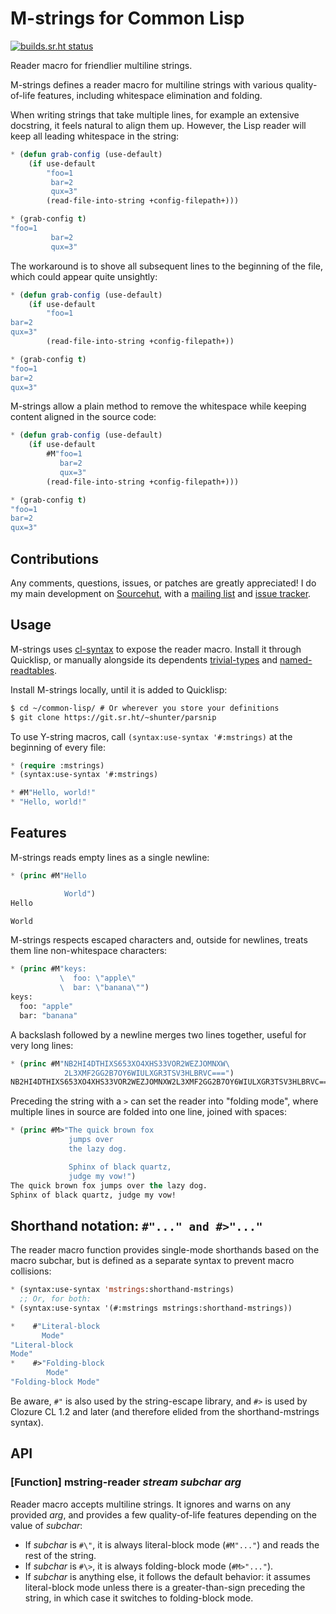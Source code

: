 # M-strings for Common Lisp
[![builds.sr.ht status](https://builds.sr.ht/~shunter/mstrings/commits/master/test.yml.svg)](https://builds.sr.ht/~shunter/mstrings/commits/master/test.yml)

Reader macro for friendlier multiline strings.

M-strings defines a reader macro for multiline strings with various
quality-of-life features, including whitespace elimination and folding.

When writing strings that take multiple lines, for example an extensive
docstring, it feels natural to align them up. However, the Lisp reader will
keep all leading whitespace in the string:

```lisp
* (defun grab-config (use-default)
    (if use-default
        "foo=1
         bar=2
         qux=3"
        (read-file-into-string +config-filepath+)))

* (grab-config t)
"foo=1
         bar=2
         qux=3"
```

The workaround is to shove all subsequent lines to the beginning of the file,
which could appear quite unsightly:

```lisp
* (defun grab-config (use-default)
    (if use-default
        "foo=1
bar=2
qux=3"
        (read-file-into-string +config-filepath+))

* (grab-config t)
"foo=1
bar=2
qux=3"
```

M-strings allow a plain method to remove the whitespace while keeping content
aligned in the source code:

```lisp
* (defun grab-config (use-default)
    (if use-default
        #M"foo=1
           bar=2
           qux=3"
        (read-file-into-string +config-filepath+)))

* (grab-config t)
"foo=1
bar=2
qux=3"
```

## Contributions

Any comments, questions, issues, or patches are greatly appreciated!
I do my main development on [Sourcehut](https://sr.ht/~shunter/mstrings/), with a [mailing list](https://lists.sr.ht/~shunter/public-inbox) and [issue tracker](https://todo.sr.ht/~shunter/mstrings).

## Usage

M-strings uses [cl-syntax](https://github.com/fukamachi/cl-syntax) to expose the
reader macro. Install it through Quicklisp, or manually alongside its
dependents [trivial-types](https://github.com/m2ym/trivial-types) and
[named-readtables](https://github.com/kmizumar/named-readtables/).

Install M-strings locally, until it is added to Quicklisp:

```lisp
$ cd ~/common-lisp/ # Or wherever you store your definitions
$ git clone https://git.sr.ht/~shunter/parsnip
```

To use Y-string macros, call `(syntax:use-syntax '#:mstrings)` at the beginning
of every file:

```lisp
* (require :mstrings)
* (syntax:use-syntax '#:mstrings)

* #M"Hello, world!"
* "Hello, world!"
```

## Features

M-strings reads empty lines as a single newline:

```lisp
* (princ #M"Hello

            World")
Hello

World
```

M-strings respects escaped characters and, outside for newlines, treats them line non-whitespace characters:

```lisp
* (princ #M"keys:
           \  foo: \"apple\"
           \  bar: \"banana\"")
keys:
  foo: "apple"
  bar: "banana"
```

A backslash followed by a newline merges two lines together, useful for very
long lines:

```lisp
* (princ #M"NB2HI4DTHIXS653XO4XHS33VOR2WEZJOMNXW\
            2L3XMF2GG2B7OY6WIULXGR3TSV3HLBRVC===")
NB2HI4DTHIXS653XO4XHS33VOR2WEZJOMNXW2L3XMF2GG2B7OY6WIULXGR3TSV3HLBRVC===
```

Preceding the string with a `>` can set the reader into "folding mode", where
multiple lines in source are folded into one line, joined with spaces:

```lisp
* (princ #M>"The quick brown fox
             jumps over
             the lazy dog.

             Sphinx of black quartz,
             judge my vow!")
The quick brown fox jumps over the lazy dog.
Sphinx of black quartz, judge my vow!
```

## Shorthand notation: `#"..." and #>"..."`

The reader macro function provides single-mode shorthands based on the macro
subchar, but is defined as a separate syntax to prevent macro collisions:

```lisp
* (syntax:use-syntax 'mstrings:shorthand-mstrings)
  ;; Or, for both:
* (syntax:use-syntax '(#:mstrings mstrings:shorthand-mstrings))

*    #"Literal-block
       Mode"
"Literal-block
Mode"
*    #>"Folding-block
        Mode"
"Folding-block Mode"
```

Be aware, `#"` is also used by the string-escape library, and `#>` is used by
Clozure CL 1.2 and later (and therefore elided from the shorthand-mstrings
syntax).

## API

### [Function] **mstring-reader** *stream subchar arg*

Reader macro accepts multiline strings. It ignores and warns on any provided
*arg*, and provides a few quality-of-life features depending on the value of
*subchar*:

- If *subchar* is `#\"`, it is always literal-block mode (`#M"..."`) and reads
  the rest of the string.
- If *subchar* is `#\>`, it is always folding-block mode (`#M>"..."`).
- If *subchar* is anything else, it follows the default behavior: it assumes
  literal-block mode unless there is a greater-than-sign preceding the string,
  in which case it switches to folding-block mode.
